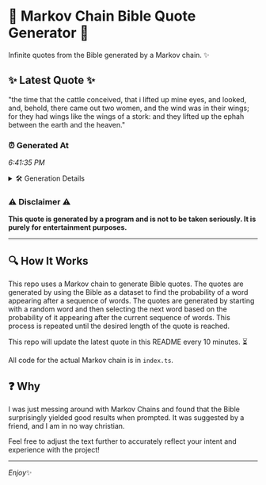 # 📖 Markov Chain Bible Quote Generator 📖

Infinite quotes from the Bible generated by a Markov chain. ✨

## ✨ Latest Quote ✨
"the time that the cattle conceived, that i lifted up mine eyes, and looked, and, behold, there came out two women, and the wind was in their wings; for they had wings like the wings of a stork: and they lifted up the ephah between the earth and the heaven."

### ⏰ Generated At
*6:41:35 PM*

<details>
    <summary>🛠️ Generation Details</summary>
    <p>
        <strong>🌱 Seed:</strong> the<br>
        <strong>🔄 Iterations:</strong> 49<br>
        <strong>📜 Context History:</strong><br>[ the ]: time<br>[ the, time ]: that<br>[ the, time, that ]: the<br>[ the, time, that, the ]: cattle<br>[ the, time, that, the, cattle ]: conceived,<br>[ the, time, that, the, cattle, conceived, ]: that<br>[ time, that, the, cattle, conceived,, that ]: i<br>[ that, the, cattle, conceived,, that, i ]: lifted<br>[ the, cattle, conceived,, that, i, lifted ]: up<br>[ cattle, conceived,, that, i, lifted, up ]: mine<br>[ conceived,, that, i, lifted, up, mine ]: eyes,<br>[ that, i, lifted, up, mine, eyes, ]: and<br>[ i, lifted, up, mine, eyes,, and ]: looked,<br>[ lifted, up, mine, eyes,, and, looked, ]: and,<br>[ up, mine, eyes,, and, looked,, and, ]: behold,<br>[ mine, eyes,, and, looked,, and,, behold, ]: there<br>[ eyes,, and, looked,, and,, behold,, there ]: came<br>[ and, looked,, and,, behold,, there, came ]: out<br>[ looked,, and,, behold,, there, came, out ]: two<br>[ and,, behold,, there, came, out, two ]: women,<br>[ behold,, there, came, out, two, women, ]: and<br>[ there, came, out, two, women,, and ]: the<br>[ came, out, two, women,, and, the ]: wind<br>[ out, two, women,, and, the, wind ]: was<br>[ two, women,, and, the, wind, was ]: in<br>[ women,, and, the, wind, was, in ]: their<br>[ and, the, wind, was, in, their ]: wings;<br>[ the, wind, was, in, their, wings; ]: for<br>[ wind, was, in, their, wings;, for ]: they<br>[ was, in, their, wings;, for, they ]: had<br>[ in, their, wings;, for, they, had ]: wings<br>[ their, wings;, for, they, had, wings ]: like<br>[ wings;, for, they, had, wings, like ]: the<br>[ for, they, had, wings, like, the ]: wings<br>[ they, had, wings, like, the, wings ]: of<br>[ had, wings, like, the, wings, of ]: a<br>[ wings, like, the, wings, of, a ]: stork:<br>[ like, the, wings, of, a, stork: ]: and<br>[ the, wings, of, a, stork:, and ]: they<br>[ wings, of, a, stork:, and, they ]: lifted<br>[ of, a, stork:, and, they, lifted ]: up<br>[ a, stork:, and, they, lifted, up ]: the<br>[ stork:, and, they, lifted, up, the ]: ephah<br>[ and, they, lifted, up, the, ephah ]: between<br>[ they, lifted, up, the, ephah, between ]: the<br>[ lifted, up, the, ephah, between, the ]: earth<br>[ up, the, ephah, between, the, earth ]: and<br>[ the, ephah, between, the, earth, and ]: the<br>[ ephah, between, the, earth, and, the ]: heaven.<br>
    </p>
</details>

### ⚠️ Disclaimer ⚠️
**This quote is generated by a program and is not to be taken seriously. It is purely for entertainment purposes.**

---

## 🔍 How It Works

This repo uses a Markov chain to generate Bible quotes. The quotes are generated by using the Bible as a dataset to find the probability of a word appearing after a sequence of words. The quotes are generated by starting with a random word and then selecting the next word based on the probability of it appearing after the current sequence of words. This process is repeated until the desired length of the quote is reached.

This repo will update the latest quote in this README every 10 minutes. ⏳

All code for the actual Markov chain is in `index.ts`.

## ❓ Why

I was just messing around with Markov Chains and found that the Bible surprisingly yielded good results when prompted. 
It was suggested by a friend, and I am in no way christian.

Feel free to adjust the text further to accurately reflect your intent and experience with the project!

---

*Enjoy*✨
